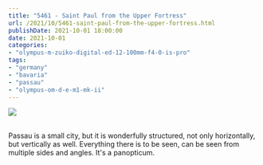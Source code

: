```yaml
---
title: "5461 - Saint Paul from the Upper Fortress"
url: /2021/10/5461-saint-paul-from-the-upper-fortress.html
publishDate: 2021-10-01 18:00:00
date: 2021-10-01
categories:
- "olympus-m-zuiko-digital-ed-12-100mm-f4-0-is-pro"
tags:
- "germany"
- "bavaria"
- "passau"
- "olympus-om-d-e-m1-mk-ii"
---
```

<div class="container">
<div class="center"><a target="_blank" href="https://d25zfm9zpd7gm5.cloudfront.net/1200x1200/2019/20190622_132542_lr.jpg"><img class="webfeedsFeaturedVisual" src="https://d25zfm9zpd7gm5.cloudfront.net/0600x0600/2019/20190622_132542_lr.jpg" /></a></div>
</div>
<br />

Passau is a small city, but it is wonderfully structured,
not only horizontally, but vertically as well. Everything
there is to be seen, can be seen from multiple sides and
angles. It's a panopticum.
